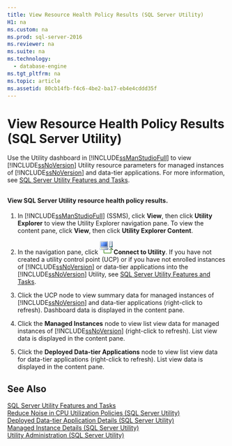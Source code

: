 ```yaml
---
title: View Resource Health Policy Results (SQL Server Utility)
H1: na
ms.custom: na
ms.prod: sql-server-2016
ms.reviewer: na
ms.suite: na
ms.technology: 
  - database-engine
ms.tgt_pltfrm: na
ms.topic: article
ms.assetid: 80cb14fb-f4c6-4be2-ba17-eb4e4cddd35f
---
```

# View Resource Health Policy Results (SQL Server Utility)
  Use the Utility dashboard in [!INCLUDE[ssManStudioFull](../../Topics/TopicNameContainA/includes/ssManStudioFull_md.md)] to view [!INCLUDE[ssNoVersion](../../Topics/TopicNameContainA/includes/ssNoVersion_md.md)] Utility resource parameters for managed instances of [!INCLUDE[ssNoVersion](../../Topics/TopicNameContainA/includes/ssNoVersion_md.md)] and data-tier applications. For more information, see [SQL Server Utility Features and Tasks](../../Topics/TopicNameNotContainA/SQL-Server-Utility-Features-and-Tasks.md).  
  
##  <a name="SSMSProcedure"></a>  
  
#### View SQL Server Utility resource health policy results.  
  
1.  In [!INCLUDE[ssManStudioFull](../../Topics/TopicNameContainA/includes/ssManStudioFull_md.md)] (SSMS), click **View**, then click **Utility Explorer** to view the Utility Explorer navigation pane. To view the content pane, click **View**, then click **Utility Explorer Content**.  
  
2.  In the navigation pane, click ![](../../Topics/TopicNameContainA/media/Connect_to_Utility.gif "Connect_to_Utility")**Connect to Utility**. If you have not created a utility control point (UCP) or if you have not enrolled instances of [!INCLUDE[ssNoVersion](../../Topics/TopicNameContainA/includes/ssNoVersion_md.md)] or data-tier applications into the [!INCLUDE[ssNoVersion](../../Topics/TopicNameContainA/includes/ssNoVersion_md.md)] Utility, see [SQL Server Utility Features and Tasks](../../Topics/TopicNameNotContainA/SQL-Server-Utility-Features-and-Tasks.md).  
  
3.  Click the UCP node to view summary data for managed instances of [!INCLUDE[ssNoVersion](../../Topics/TopicNameContainA/includes/ssNoVersion_md.md)] and data-tier applications (right-click to refresh). Dashboard data is displayed in the content pane.  
  
4.  Click the **Managed Instances** node to view list view data for managed instances of [!INCLUDE[ssNoVersion](../../Topics/TopicNameContainA/includes/ssNoVersion_md.md)] (right-click to refresh). List view data is displayed in the content pane.  
  
5.  Click the **Deployed Data-tier Applications** node to view list view data for data-tier applications (right-click to refresh). List view data is displayed in the content pane.  
  
## See Also  
 [SQL Server Utility Features and Tasks](../../Topics/TopicNameNotContainA/SQL-Server-Utility-Features-and-Tasks.md)   
 [Reduce Noise in CPU Utilization Policies &#40;SQL Server Utility&#41;](../../Topics/TopicNameNotContainA/Reduce-Noise-in-CPU-Utilization-Policies--SQL-Server-Utility-.md)   
 [Deployed Data-tier Application Details &#40;SQL Server Utility&#41;](../../Topics/TopicNameNotContainA/Deployed-Data-tier-Application-Details--SQL-Server-Utility-.md)   
 [Managed Instance Details &#40;SQL Server Utility&#41;](../../Topics/TopicNameNotContainA/Managed-Instance-Details--SQL-Server-Utility-.md)   
 [Utility Administration &#40;SQL Server Utility&#41;](../../Topics/TopicNameNotContainA/Utility-Administration--SQL-Server-Utility-.md)  
  
  